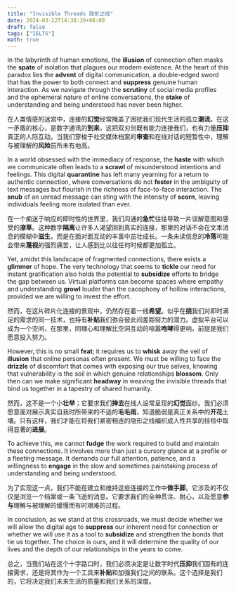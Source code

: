 ```yaml
---
title: "Invisible Threads 隐形之线"
date: 2024-03-22T14:38:39+08:00
draft: false
tags: ["IELTS"]
math: true
---
```


In the labyrinth of human emotions, the **illusion** of connection often masks the **spate** of isolation that plagues our modern existence. At the heart of this paradox lies the **advent** of digital communication, a double-edged sword that has the power to both connect and **suppress** genuine human interaction. As we navigate through the **scrutiny** of social media profiles and the ephemeral nature of online conversations, the **stake** of understanding and being understood has never been higher.

在人类情感的迷宫中，连接的**幻觉**经常掩盖了困扰我们现代生活的孤立**潮流**。在这一矛盾的核心，是数字通讯的**到来**，这把双刃剑既有能力连接我们，也有力量**压抑**真正的人际互动。当我们穿梭于社交媒体档案的**审查**和在线对话的短暂性中，理解与被理解的**风险**前所未有地高。

In a world obsessed with the immediacy of response, the **haste** with which we communicate often leads to a **scrawl** of misunderstood intentions and feelings. This digital **quarantine** has left many yearning for a return to authentic connection, where conversations do not **fester** in the ambiguity of text messages but flourish in the richness of face-to-face interaction. The **snub** of an unread message can sting with the intensity of **scorn**, leaving individuals feeling more isolated than ever.

在一个痴迷于响应的即时性的世界里，我们沟通的**急忙**往往导致一片误解意图和感受的**潦草**。这种数字**隔离**让许多人渴望回到真实的连接，那里的对话不会在文本消息的模糊中**滋生**，而是在面对面互动的丰富中茁壮成长。一条未读信息的**冷落**可能会带来**蔑视**的强烈痛苦，让人感到比以往任何时候都更加孤立。

Yet, amidst this landscape of fragmented connections, there exists a **glimmer** of hope. The very technology that seems to **tickle** our need for instant gratification also holds the potential to **subsidize** efforts to bridge the gap between us. Virtual platforms can become spaces where empathy and understanding **growl** louder than the cacophony of hollow interactions, provided we are willing to invest the effort.

然而，在这片碎片化连接的景观中，仍然存在着一线**希望**。似乎在**挠**我们对即时满足的需求的同一技术，也持有**补贴**我们弥合彼此间差距努力的潜力。虚拟平台可以成为一个空间，在那里，同理心和理解比空洞互动的喧嚣**咆哮**得更响，前提是我们愿意投入努力。

However, this is no small **feat**; it requires us to **whisk** away the veil of **illusion** that online personas often present. We must be willing to face the **drizzle** of discomfort that comes with exposing our true selves, knowing that vulnerability is the soil in which genuine relationships **blossom**. Only then can we make significant **headway** in weaving the invisible threads that bind us together in a tapestry of shared humanity.

然而，这不是一个小**壮举**；它要求我们**掸去**在线人设常呈现的**幻觉**面纱。我们必须愿意面对展示真实自我时所带来的不适的**毛毛雨**，知道脆弱是真正关系中的**开花**土壤。只有这样，我们才能在将我们紧密相连的隐形之线编织成人性共享的挂毯中取得显著的**进展**。

To achieve this, we cannot **fudge** the work required to build and maintain these connections. It involves more than just a cursory glance at a profile or a fleeting message. It demands our full attention, patience, and a willingness to **engage** in the slow and sometimes painstaking process of understanding and being understood.

为了实现这一点，我们不能在建立和维持这些连接的工作中**做手脚**。它涉及的不仅仅是浏览一个档案或一条飞逝的消息。它要求我们的全神贯注、耐心，以及愿意**参与**理解与被理解的缓慢而有时艰难的过程。

In conclusion, as we stand at this crossroads, we must decide whether we will allow the digital age to **suppress** our inherent need for connection or whether we will use it as a tool to **subsidize** and strengthen the bonds that tie us together. The choice is ours, and it will determine the quality of our lives and the depth of our relationships in the years to come.

总之，当我们站在这个十字路口时，我们必须决定是让数字时代**压抑**我们固有的连接需求，还是将其作为一个工具来**补贴**和加强我们之间的联系。这个选择是我们的，它将决定我们未来生活的质量和我们关系的深度。
